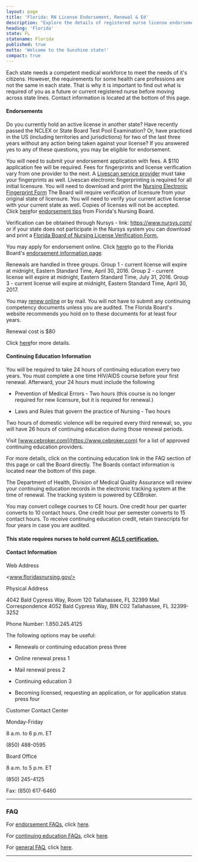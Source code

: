 ```yaml
---
layout: page
title: 'Florida: RN License Endorsement, Renewal & Ed'
description: "Explore the details of registered nurse license endorsement, renewal, and continuing education in Florida. Enhance your nursing knowledge and skills.\r"
heading: 'Florida'
state: FL
statename: Florida
published: true
motto: 'Welcome to the Sunshine state!'
compact: true
---
```


Each state needs a competent medical workforce to meet the needs of it's
citizens. However, the requirements for some health care professions are
not the same in each state. That is why it is important to find out what
is required of you as a future or current registered nurse before moving
across state lines. Contact information is located at the bottom of this
page.

#### Endorsements

Do you currently hold an active license in another state? Have recently
passed the NCLEX or State Board Test Pool Examination? Or, have
practiced in the US (including territories and jurisdictions) for two of
the last three years without any action being taken against your
license? If you answered yes to any of these questions, you may be
eligible for endorsement.

You will need to submit your endorsement application with fees. A \$110
application fee will be required. Fees for fingerprints and license
verification vary from one provider to the next. A [Livescan service
provider](https://www.flhealthsource.gov/background-screening/) must take
your fingerprints as well. Livescan electronic fingerprinting is
required for all initial licensure. You will need to download and print
the [Nursing Electronic Fingerprint
Form](https://floridasnursing.gov/forms/electronic-fingerprinting-form-nursing.pdf "Nursing
              Electronic Fingerprint Form") The Board will require
verification of licensure from your original state of licensure. You
will need to verify your current active license with your current state
as well. Copies of licenses will not be accepted. Click
[here](https://floridasnursing.gov/forms/top-10-endorsement-quick-tips.pdf)for
[endorsement
tips](https://floridasnursing.gov/forms/top-10-endorsement-quick-tips.pdf)
from Florida's Nursing Board.

Verification can be obtained through Nursys - link:
<https://www.nursys.com/> or if your state does not participate in the
Nursys system you can download and print a [Florida Board of Nursing
License Verification
Form.](https://floridasnursing.gov/forms/nurse-lic-ver-request-info.pdf)

You may apply for endorsement online. Click
[here](https://floridasnursing.gov/licensing/licensed-practical-nurse-registered-nurse-by-endorsement/)to
go to the Florida Board's [endorsement information
page](https://floridasnursing.gov/licensing/licensed-practical-nurse-registered-nurse-by-endorsement/).

Renewals are handled in three groups. Group 1 - current license will
expire at midnight, Eastern Standard Time, April 30, 2016. Group 2 -
current license will expire at midnight, Eastern Standard Time, July 31,
2016. Group 3 - current license will expire at midnight, Eastern
Standard Time, April 30, 2017.

You may [renew
online](https://mqaonline.doh.state.fl.us/datamart/voservicesportal/)
or by mail. You will not have to submit any continuing competency
documents unless you are audited. The Florida Board's website recommends
you hold on to these documents for at least four years.

Renewal cost is \$80

Click
[here](https://floridasnursing.gov/renewals/registered-nurse-rn/)for
more details.

#### Continuing Education Information

You will be required to take 24 hours of continuing education every two
years. You must complete a one time HIV/AIDS course before your first
renewal. Afterward, your 24 hours must include the following

-   Prevention of Medical Errors - Two hours (this course is no longer
    required for new licensure, but it is required for renewal.)

-   Laws and Rules that govern the practice of Nursing - Two hours

Two hours of domestic violence will be required every third renewal; so,
you will have 26 hours of continuing education during those renewal
periods.

Visit [www.cebroker.com](https://www.cebroker.com) for a list of
approved continuing education providers.

For more details, click on the continuing education link in the FAQ
section of this page or call the Board directly. The Boards contact
information is located near the bottom of this page.

The Department of Health, Division of Medical Quality Assurance will
review your continuing education records in the electronic tracking
system at the time of renewal. The tracking system is powered by
CEBroker.

You may convert college courses to CE hours. One credit hour per quarter
converts to 10 contact hours. One credit hour per semester converts to
15 contact hours. To receive continuing education credit, retain
transcripts for four years in case you are audited.

#### This state requires nurses to hold current [ACLS certification.](https://www.acls.net/florida-acls-pals-bls.htm)

#### Contact Information

Web Address

<www.floridasnursing.gov/>

Physical Address

4042 Bald Cypress Way, Room 120
Tallahassee, FL 32399
Mail Correspondence
4052 Bald Cypress Way, BIN C02
Tallahassee, FL 32399-3252

Phone Number: 1.850.245.4125

The following options may be useful:

-   Renewals or continuing education press three

  -   Online renewal press 1

  -   Mail renewal press 2

  -   Continuing education 3

-   Becoming licensed, requesting an application, or for application
    status press four

Customer Contact Center

Monday-Friday

8 a.m. to 6 p.m. ET

​(850) 488-0595

Board Office

8 a.m. to 5 p.m. ET

​(850) 245-4125

Fax: (850) 617-6460

* * * * *

### FAQ

For [endorsement
FAQs](https://floridasnursing.gov/nursing-faqs/licensure-by-endorsement/),
click
[here](https://floridasnursing.gov/nursing-faqs/licensure-by-endorsement/).

For [continuing education
FAQs](https://floridasnursing.gov/continuing-education-faqs/), click
[here](https://floridasnursing.gov/continuing-education-faqs/).

For [general FAQ](https://floridasnursing.gov/help-center/), click
[here](https://floridasnursing.gov/help-center/).

* * * * *
